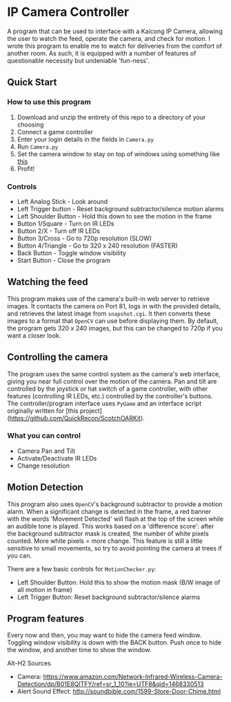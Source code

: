 # IP Camera Controller
A program that can be used to interface with a Kaicong IP Camera, allowing the user to watch the feed, operate the camera, and check for motion.  I wrote this program to enable me to watch for deliveries from the comfort of another room.  As such, it is equipped with a number of features of questionable necessity but undeniable 'fun-ness'.

## Quick Start
### How to use this program
1. Download and unzip the entirety of this repo to a directory of your choosing
2. Connect a game controller
3. Enter your login details in the fields in `Camera.py`
2. Run `Camera.py`
3. Set the camera window to stay on top of windows using something like [this](http://www.labnol.org/software/tutorials/keep-window-always-on-top/5213/)
4. Profit!

### Controls
 - Left Analog Stick - Look around
 - Left Trigger button - Reset background subtractor/silence motion alarms
 - Left Shoulder Button - Hold this down to see the motion in the frame
 - Button 1/Square - Turn on IR LEDs
 - Button 2/X - Turn off IR LEDs
 - Button 3/Cross - Go to 720p resolution (SLOW)
 - Button 4/Triangle - Go to 320 x 240 resolution (FASTER)
 - Back Button - Toggle window visibility
 - Start Button - Close the program

## Watching the feed
This program makes use of the camera's built-in web server to retrieve images.  It contacts the camera on Port 81, logs in with the provided details, and retrieves the latest image from `snapshot.cgi`.  It then converts these images to a format that `OpenCV` can use before displaying them.  By default, the program gets 320 x 240 images, but this can be changed to 720p if you want a closer look.

## Controlling the camera
The program uses the same control system as the camera's web interface, giving you near full control over the motion of the camera.  Pan and tilt are controlled by the joystick or hat switch of a game controller, with other features (controlling IR LEDs, etc.) controlled by the controller's buttons.  The controller/program interface uses `PyGame` and an interface script originally written for [this project] (https://github.com/QuickRecon/ScotchOARKit).

### What you can control
 - Camera Pan and Tilt
 - Activate/Deactivate IR LEDs
 - Change resolution

## Motion Detection
This program also uses `OpenCV`'s background subtractor to provide a motion alarm.  When a significant change is detected in the frame, a red banner with the words 'Movement Detected' will flash at the top of the screen while an audible tone is played.  This works based on a 'difference score': after the background subtractor mask is created, the number of white pixels counted.  More white pixels = more change.  This feature is still a little sensitive to small movements, so try to avoid pointing the camera at trees if you can.

There are a few basic controls for `MotionChecker.py`:
 - Left Shoulder Button: Hold this to show the motion mask (B/W image of all motion in frame)
 - Left Trigger Button: Reset background subtractor/silence alarms

## Program features
Every now and then, you may want to hide the camera feed window.  Toggling window visibility is down with the BACK button.  Push once to hide the window, and another time to show the window.

Alt-H2 Sources
 - Camera: https://www.amazon.com/Network-Infrared-Wireless-Camera-Detection/dp/B01E8QITFY/ref=sr_1_10?ie=UTF8&qid=1468330513
 - Alert Sound Effect: http://soundbible.com/1599-Store-Door-Chime.html
